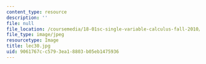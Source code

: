 ```yaml
---
content_type: resource
description: ''
file: null
file_location: /coursemedia/18-01sc-single-variable-calculus-fall-2010/9061767cc5793ea18803b05eb1475936_lec30.jpg
file_type: image/jpeg
resourcetype: Image
title: lec30.jpg
uid: 9061767c-c579-3ea1-8803-b05eb1475936
---
```

